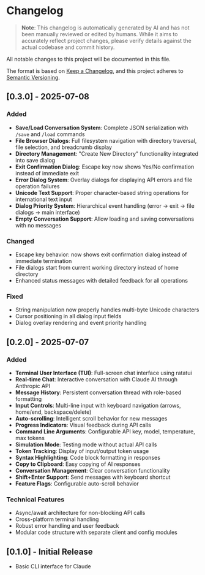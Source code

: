 # Changelog

> **Note**: This changelog is automatically generated by AI and has not been manually reviewed or edited by humans. While it aims to accurately reflect project changes, please verify details against the actual codebase and commit history.

All notable changes to this project will be documented in this file.

The format is based on [Keep a Changelog](https://keepachangelog.com/en/1.0.0/),
and this project adheres to [Semantic Versioning](https://semver.org/spec/v2.0.0.html).

## [0.3.0] - 2025-07-08

### Added
- **Save/Load Conversation System**: Complete JSON serialization with `/save` and `/load` commands
- **File Browser Dialogs**: Full filesystem navigation with directory traversal, file selection, and breadcrumb display
- **Directory Management**: "Create New Directory" functionality integrated into save dialog
- **Exit Confirmation Dialog**: Escape key now shows Yes/No confirmation instead of immediate exit
- **Error Dialog System**: Overlay dialogs for displaying API errors and file operation failures
- **Unicode Text Support**: Proper character-based string operations for international text input
- **Dialog Priority System**: Hierarchical event handling (error → exit → file dialogs → main interface)
- **Empty Conversation Support**: Allow loading and saving conversations with no messages

### Changed
- Escape key behavior: now shows exit confirmation dialog instead of immediate termination
- File dialogs start from current working directory instead of home directory
- Enhanced status messages with detailed feedback for all operations

### Fixed
- String manipulation now properly handles multi-byte Unicode characters
- Cursor positioning in all dialog input fields
- Dialog overlay rendering and event priority handling

## [0.2.0] - 2025-07-07

### Added
- **Terminal User Interface (TUI)**: Full-screen chat interface using ratatui
- **Real-time Chat**: Interactive conversation with Claude AI through Anthropic API
- **Message History**: Persistent conversation thread with role-based formatting
- **Input Controls**: Multi-line input with keyboard navigation (arrows, home/end, backspace/delete)
- **Auto-scrolling**: Intelligent scroll behavior for new messages
- **Progress Indicators**: Visual feedback during API calls
- **Command Line Arguments**: Configurable API key, model, temperature, max tokens
- **Simulation Mode**: Testing mode without actual API calls
- **Token Tracking**: Display of input/output token usage
- **Syntax Highlighting**: Code block formatting in responses
- **Copy to Clipboard**: Easy copying of AI responses
- **Conversation Management**: Clear conversation functionality
- **Shift+Enter Support**: Send messages with keyboard shortcut
- **Feature Flags**: Configurable auto-scroll behavior

### Technical Features
- Async/await architecture for non-blocking API calls
- Cross-platform terminal handling
- Robust error handling and user feedback
- Modular code structure with separate client and config modules

## [0.1.0] - Initial Release
- Basic CLI interface for Claude